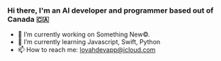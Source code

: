 ### Hi there, I'm an AI developer and programmer based out of Canada 🇨🇦

- 🔭 I’m currently working on Something New©.
- 🌱 I’m currently learning Javascript, Swift, Python
- 📫 How to reach me: loyahdevapp@icloud.com
